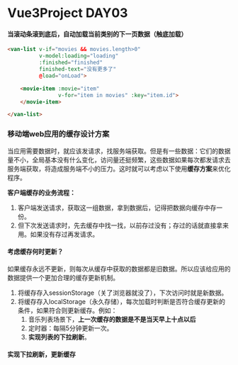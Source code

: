 # Vue3Project  DAY03

#### 当滚动条滚到底后，自动加载当前类别的下一页数据（触底加载）

```html
<van-list v-if="movies && movies.length>0"
          v-model:loading="loading"
          :finished="finished"
          finished-text="没有更多了"
          @load="onLoad">

    <movie-item :movie="item"
                v-for="item in movies" :key="item.id">
    </movie-item>

</van-list>
```



### 移动端web应用的缓存设计方案

当应用需要数据时，就应该发请求，找服务端获取。但是有一些数据：它们的数据量不小，全局基本没有什么变化，访问量还挺频繁，这些数据如果每次都发请求去服务端获取，将造成服务端不小的压力。这时就可以考虑以下使用**缓存方案**来优化程序。 

**客户端缓存的业务流程：**

1. 客户端发送请求，获取这一组数据，拿到数据后，记得把数据向缓存中存一份。
2. 但下次发送请求时，先去缓存中找一找，以前存过没有；存过的话就直接拿来用。如果没有存过再发请求。

#### 考虑缓存何时更新？

如果缓存永远不更新，则每次从缓存中获取的数据都是旧数据。所以应该给应用的数据提供一个更加合理的缓存更新机制。

1. 将缓存存入sessionStorage（关了浏览器就没了），下次访问时就是新数据。
2. 将缓存存入localStorage（永久存储），每次加载时判断是否符合缓存更新的条件，如果符合则更新缓存。例如：
   1. 音乐列表场景下，**上一次缓存的数据是不是当天早上十点以后**  
   2. 定时器：每隔5分钟更新一次。 
   3. **实现列表的下拉刷新**。



#### 实现下拉刷新，更新缓存



















